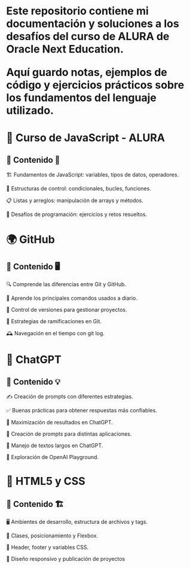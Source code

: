 <h1>Este repositorio contiene mi documentación y soluciones a los desafíos del curso de ALURA de Oracle Next Education.

Aquí guardo notas, ejemplos de código y ejercicios prácticos sobre los fundamentos del lenguaje utilizado.</h1>

<h1>🚀 Curso de JavaScript - ALURA</h1>

<h2>📌 Contenido 📝</h2>

🏗️ Fundamentos de JavaScript: variables, tipos de datos, operadores.

🔄 Estructuras de control: condicionales, bucles, funciones.

📋 Listas y arreglos: manipulación de arrays y métodos.

🎯 Desafíos de programación: ejercicios y retos resueltos.

<h1>🌍 GitHub</h1>

<h2>📌 Contenido 🖥️</h2>

🔍 Comprende las diferencias entre Git y GitHub.

📌 Aprende los principales comandos usados a diario.

🔄 Control de versiones para gestionar proyectos.

🌿 Estrategias de ramificaciones en Git.

🕰️ Navegación en el tiempo con git log.

<h1>🤖 ChatGPT</h1>

<h2>📌 Contenido 💡</h2>

✍️ Creación de prompts con diferentes estrategias.

✅ Buenas prácticas para obtener respuestas más confiables.

🚀 Maximización de resultados en ChatGPT.

🎯 Creación de prompts para distintas aplicaciones.

📜 Manejo de textos largos en ChatGPT.

🔬 Exploración de OpenAI Playground.

<h1>🎨 HTML5 y CSS</h1>

<h2>📌 Contenido 🏗️</h2>

🖥️ Ambientes de desarrollo, estructura de archivos y tags.

📐 Clases, posicionamiento y Flexbox.

🎨 Header, footer y variables CSS.

📱 Diseño responsivo y publicación de proyectos



